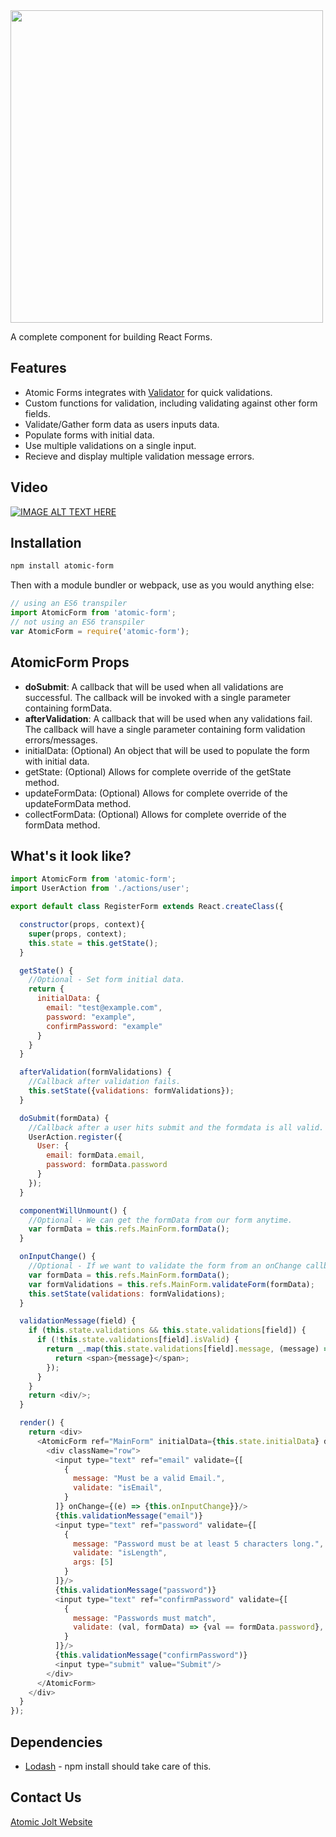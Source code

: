 <img src="https://raw.githubusercontent.com/atomicjolt/atomic-form/master/AtomicForm.png" width="500"/>

A complete component for building React Forms.

## Features
- Atomic Forms integrates with [Validator](https://www.npmjs.com/package/validator) for quick validations.
- Custom functions for validation, including validating against other form fields.
- Validate/Gather form data as users inputs data.
- Populate forms with initial data.
- Use multiple validations on a single input.
- Recieve and display multiple validation message errors.

## Video
[![IMAGE ALT TEXT HERE](http://img.youtube.com/vi/r_tljStPKmk/0.jpg)](http://www.youtube.com/watch?v=r_tljStPKmk)

## Installation

```sh
npm install atomic-form
```

Then with a module bundler or webpack, use as you would anything else:

```js
// using an ES6 transpiler
import AtomicForm from 'atomic-form';
// not using an ES6 transpiler
var AtomicForm = require('atomic-form');
```

## AtomicForm Props
- **doSubmit**: A callback that will be used when all validations are successful. The callback will be invoked with a single parameter containing formData.
- **afterValidation**: A callback that will be used when any validations fail. The callback will have a single parameter containing form validation errors/messages.
- initialData: (Optional) An object that will be used to populate the form with initial data.
- getState: (Optional) Allows for complete override of the getState method.
- updateFormData: (Optional) Allows for complete override of the updateFormData method.
- collectFormData: (Optional) Allows for complete override of the formData method.

## What's it look like?

```js
import AtomicForm from 'atomic-form';
import UserAction from './actions/user';

export default class RegisterForm extends React.createClass({

  constructor(props, context){
    super(props, context);
    this.state = this.getState();
  }

  getState() {
    //Optional - Set form initial data.
    return {
      initialData: {
        email: "test@example.com",
        password: "example",
        confirmPassword: "example"
      }
    }
  }

  afterValidation(formValidations) {
    //Callback after validation fails.
    this.setState({validations: formValidations});
  }

  doSubmit(formData) {
    //Callback after a user hits submit and the formdata is all valid.
    UserAction.register({
      User: {
        email: formData.email,
        password: formData.password
      }
    });
  }

  componentWillUnmount() {
    //Optional - We can get the formData from our form anytime.
    var formData = this.refs.MainForm.formData();
  }

  onInputChange() {
    //Optional - If we want to validate the form from an onChange callback.
    var formData = this.refs.MainForm.formData();
    var formValidations = this.refs.MainForm.validateForm(formData);
    this.setState(validations: formValidations);
  }

  validationMessage(field) {
    if (this.state.validations && this.state.validations[field]) {
      if (!this.state.validations[field].isValid) {
        return _.map(this.state.validations[field].message, (message) => {
          return <span>{message}</span>;
        });
      }
    }
    return <div/>;
  }

  render() {
    return <div>
      <AtomicForm ref="MainForm" initialData={this.state.initialData} doSubmit={this.doSubmit} afterValidation={this.afterValidation}>
        <div className="row">
          <input type="text" ref="email" validate={[
            {
              message: "Must be a valid Email.",
              validate: "isEmail",
            }
          ]} onChange={(e) => {this.onInputChange}}/>
          {this.validationMessage("email")}
          <input type="text" ref="password" validate={[
            {
              message: "Password must be at least 5 characters long.",
              validate: "isLength",
              args: [5]
            }
          ]}/>
          {this.validationMessage("password")}
          <input type="text" ref="confirmPassword" validate={[
            {
              message: "Passwords must match",
              validate: (val, formData) => {val == formData.password},
            }
          ]}/>
          {this.validationMessage("confirmPassword")}
          <input type="submit" value="Submit"/>
        </div>
      </AtomicForm>
    </div>
  }
});
```
## Dependencies
- [Lodash](https://lodash.com/) - npm install should take care of this.

## Contact Us
[Atomic Jolt Website](http://www.atomicjolt.com/)
